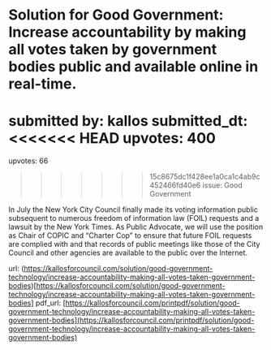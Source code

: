 # Solution for Good Government: Increase accountability by making all votes taken by government bodies public and available online in real-time. #

submitted by: kallos
submitted_dt: 
<<<<<<< HEAD
upvotes: 400
=======
upvotes: 66
>>>>>>> 15c8675dc1f428ee1a0ca1c4ab9c452466fd40e6
issue: Good Government

In July the New York City Council finally made its voting information public subsequent to numerous freedom of information law (FOIL) requests and a lawsuit by the New York Times. As Public Advocate, we will use the position as Chair of COPIC and “Charter Cop” to ensure that future FOIL requests are complied with and that records of public meetings like those of the City Council and other agencies are available to the public over the Internet.

url: (https://kallosforcouncil.com/solution/good-government-technology/increase-accountability-making-all-votes-taken-government-bodies)[https://kallosforcouncil.com/solution/good-government-technology/increase-accountability-making-all-votes-taken-government-bodies]
pdf_url: [https://kallosforcouncil.com/printpdf/solution/good-government-technology/increase-accountability-making-all-votes-taken-government-bodies](https://kallosforcouncil.com/printpdf/solution/good-government-technology/increase-accountability-making-all-votes-taken-government-bodies)